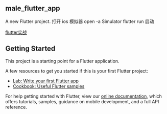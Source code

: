 



## male_flutter_app

A new Flutter project.
打开 ios 模拟器 open -a Simulator
flutter run 启动

[flutter实战](flutter实战https://book.flutterchina.club/)


## Getting Started

This project is a starting point for a Flutter application.

A few resources to get you started if this is your first Flutter project:

- [Lab: Write your first Flutter app](https://flutter.dev/docs/get-started/codelab)
- [Cookbook: Useful Flutter samples](https://flutter.dev/docs/cookbook)

For help getting started with Flutter, view our
[online documentation](https://flutter.dev/docs), which offers tutorials,
samples, guidance on mobile development, and a full API reference.
